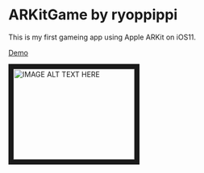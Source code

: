 # ARKitGame by ryoppippi

This is my first gameing app using Apple ARKit on iOS11.
  
[Demo](https://www.youtube.com/watch?v=gbb_hiHZMYg)

<a href="http://www.youtube.com/watch?feature=player_embedded&v=gbb_hiHZMYg
" target="_blank"><img src="http://img.youtube.com/vi/gbb_hiHZMYg/0.jpg" 
alt="IMAGE ALT TEXT HERE" width="240" height="180" border="10" /></a>
